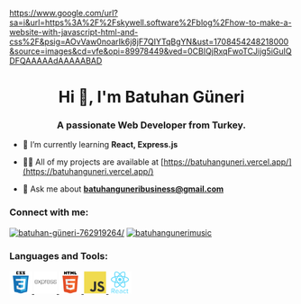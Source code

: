https://www.google.com/url?sa=i&url=https%3A%2F%2Fskywell.software%2Fblog%2Fhow-to-make-a-website-with-javascript-html-and-css%2F&psig=AOvVaw0noarIk6j8jF7QIYTqBgYN&ust=1708454248218000&source=images&cd=vfe&opi=89978449&ved=0CBIQjRxqFwoTCJijg5iGuIQDFQAAAAAdAAAAABAD
<h1 align="center">Hi 👋, I'm Batuhan Güneri</h1>
<h3 align="center">A passionate Web Developer from Turkey.</h3>

- 🌱 I’m currently learning **React, Express.js**

- 👨‍💻 All of my projects are available at [https://batuhanguneri.vercel.app/](https://batuhanguneri.vercel.app/)

- 💬 Ask me about **batuhanguneribusiness@gmail.com**

<h3 align="left">Connect with me:</h3>
<p align="left">
<a href="https://linkedin.com/in/batuhan-güneri-762919264/" target="blank"><img align="center" src="https://raw.githubusercontent.com/rahuldkjain/github-profile-readme-generator/master/src/images/icons/Social/linked-in-alt.svg" alt="batuhan-güneri-762919264/" height="30" width="40" /></a>
<a href="https://instagram.com/batuhangunerimusic" target="blank"><img align="center" src="https://raw.githubusercontent.com/rahuldkjain/github-profile-readme-generator/master/src/images/icons/Social/instagram.svg" alt="batuhangunerimusic" height="30" width="40" /></a>
</p>

<h3 align="left">Languages and Tools:</h3>
<p align="left"> <a href="https://www.w3schools.com/css/" target="_blank" rel="noreferrer"> <img src="https://raw.githubusercontent.com/devicons/devicon/master/icons/css3/css3-original-wordmark.svg" alt="css3" width="40" height="40"/> </a> <a href="https://expressjs.com" target="_blank" rel="noreferrer"> <img src="https://raw.githubusercontent.com/devicons/devicon/master/icons/express/express-original-wordmark.svg" alt="express" width="40" height="40"/> </a> <a href="https://www.w3.org/html/" target="_blank" rel="noreferrer"> <img src="https://raw.githubusercontent.com/devicons/devicon/master/icons/html5/html5-original-wordmark.svg" alt="html5" width="40" height="40"/> </a> <a href="https://developer.mozilla.org/en-US/docs/Web/JavaScript" target="_blank" rel="noreferrer"> <img src="https://raw.githubusercontent.com/devicons/devicon/master/icons/javascript/javascript-original.svg" alt="javascript" width="40" height="40"/> </a> <a href="https://reactjs.org/" target="_blank" rel="noreferrer"> <img src="https://raw.githubusercontent.com/devicons/devicon/master/icons/react/react-original-wordmark.svg" alt="react" width="40" height="40"/> </a> </p>
